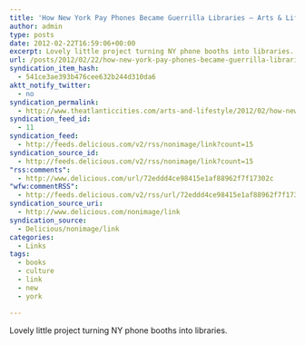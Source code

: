 ```yaml
---
title: 'How New York Pay Phones Became Guerrilla Libraries – Arts & Lifestyle – The Atlantic Cities'
author: admin
type: posts
date: 2012-02-22T16:59:06+00:00
excerpt: Lovely little project turning NY phone booths into libraries.
url: /posts/2012/02/22/how-new-york-pay-phones-became-guerrilla-libraries-arts-lifestyle-the-atlantic-cities/
syndication_item_hash:
  - 541ce3ae393b476cee632b244d310da6
aktt_notify_twitter:
  - no
syndication_permalink:
  - http://www.theatlanticcities.com/arts-and-lifestyle/2012/02/how-new-york-pay-phones-became-guerrilla-libraries/1288/
syndication_feed_id:
  - 11
syndication_feed:
  - http://feeds.delicious.com/v2/rss/nonimage/link?count=15
syndication_source_id:
  - http://feeds.delicious.com/v2/rss/nonimage/link?count=15
"rss:comments":
  - http://www.delicious.com/url/72eddd4ce98415e1af88962f7f17302c
"wfw:commentRSS":
  - http://feeds.delicious.com/v2/rss/url/72eddd4ce98415e1af88962f7f17302c
syndication_source_uri:
  - http://www.delicious.com/nonimage/link
syndication_source:
  - Delicious/nonimage/link
categories:
  - Links
tags:
  - books
  - culture
  - link
  - new
  - york

---
```

Lovely little project turning NY phone booths into libraries.